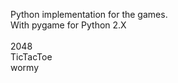 
Python implementation for the games.<br>
With pygame for Python 2.X<br>
<br>
2048<br>
TicTacToe<br>
wormy<br>

